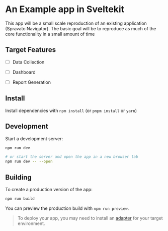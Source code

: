 # An Example app in Sveltekit

This app will be a small scale reproduction of an existing application (Spravato Navigator). The basic goal will be to reproduce as much of the core functionality in a small amount of time

## Target Features

- [ ] Data Collection
- [ ] Dashboard
- [ ] Report Generation


## Install

Install dependencies with `npm install` (or `pnpm install` or `yarn`)

## Development

Start a development server:

```bash
npm run dev

# or start the server and open the app in a new browser tab
npm run dev -- --open
```

## Building

To create a production version of the app:

```bash
npm run build
```

You can preview the production build with `npm run preview`.

> To deploy your app, you may need to install an [adapter](https://kit.svelte.dev/docs/adapters) for your target environment.
